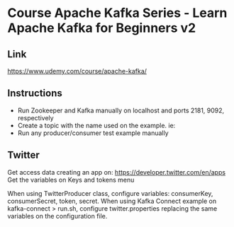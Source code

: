 # Course Apache Kafka Series - Learn Apache Kafka for Beginners v2

## Link
https://www.udemy.com/course/apache-kafka/

## Instructions

- Run Zookeeper and Kafka manually on localhost and ports 2181, 9092, respectively
- Create a topic with the name used on the example. ie: 
- Run any producer/consumer test example manually

## Twitter

Get access data creating an app on: https://developer.twitter.com/en/apps
Get the variables on Keys and tokens menu

When using TwitterProducer class, configure variables: consumerKey, consumerSecret, token, secret.
When using Kafka Connect example on kafka-connect > run.sh, configure twitter.properties replacing the same variables on the configuration file.
